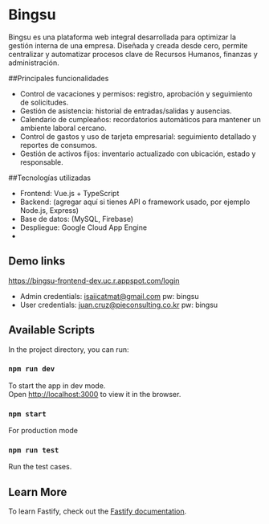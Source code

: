 # Bingsu
Bingsu es una plataforma web integral desarrollada para optimizar la gestión interna de una empresa.
Diseñada y creada desde cero, permite centralizar y automatizar procesos clave de Recursos Humanos, finanzas y administración.

##Principales funcionalidades
- Control de vacaciones y permisos: registro, aprobación y seguimiento de solicitudes.
- Gestión de asistencia: historial de entradas/salidas y ausencias.
- Calendario de cumpleaños: recordatorios automáticos para mantener un ambiente laboral cercano.
- Control de gastos y uso de tarjeta empresarial: seguimiento detallado y reportes de consumos.
- Gestión de activos fijos: inventario actualizado con ubicación, estado y responsable.

##Tecnologías utilizadas
- Frontend: Vue.js + TypeScript
- Backend: (agregar aquí si tienes API o framework usado, por ejemplo Node.js, Express)
- Base de datos: (MySQL, Firebase)
- Despliegue: Google Cloud App Engine
- 
## Demo links
https://bingsu-frontend-dev.uc.r.appspot.com/login
- Admin credentials: isaiicatmat@gmail.com pw: bingsu
- User credentials: juan.cruz@pieconsulting.co.kr pw: bingsu

## Available Scripts

In the project directory, you can run:

### `npm run dev`

To start the app in dev mode.\
Open [http://localhost:3000](http://localhost:3000) to view it in the browser.

### `npm start`

For production mode

### `npm run test`

Run the test cases.

## Learn More

To learn Fastify, check out the [Fastify documentation](https://www.fastify.io/docs/latest/).
